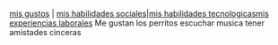 [mis gustos](./misgustos.md) | [mis habilidades sociales](./mishabilidadessociales.md)|[mis habilidades tecnologicas](./mishabilidadestecnologicas.md)[mis experiencias laborales](./misexperienciassociales)
 Me gustan los perritos 
 escuchar musica 
 tener amistades cinceras 
